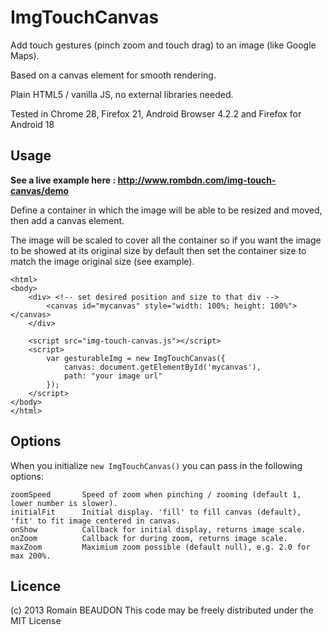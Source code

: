 ImgTouchCanvas
================

Add touch gestures (pinch zoom and touch drag) to an image (like Google Maps).

Based on a canvas element for smooth rendering.

Plain HTML5 / vanilla JS, no external libraries needed.

Tested in Chrome 28, Firefox 21, Android Browser 4.2.2 and Firefox for Android 18


Usage
------------

**See a live example here : http://www.rombdn.com/img-touch-canvas/demo**

Define a container in which the image will be able to be resized and moved, then add a canvas element.

The image will be scaled to cover all the container so if you want the image to be showed at its original size by default 
then set the container size to match the image original size (see example).

    <html>
    <body>
        <div> <!-- set desired position and size to that div -->
            <canvas id="mycanvas" style="width: 100%; height: 100%"></canvas>
        </div>

        <script src="img-touch-canvas.js"></script>
        <script>
            var gesturableImg = new ImgTouchCanvas({
                canvas: document.getElementById('mycanvas'),
                path: "your image url"
            });
        </script>
    </body>
    </html>


Options
------------
When you initialize `new ImgTouchCanvas()` you can pass in the following options:

```
zoomSpeed       Speed of zoom when pinching / zooming (default 1, lower number is slower).
initialFit      Initial display. 'fill' to fill canvas (default), 'fit' to fit image centered in canvas.
onShow          Callback for initial display, returns image scale.
onZoom          Callback for during zoom, returns image scale.
maxZoom         Maximium zoom possible (default null), e.g. 2.0 for max 200%.
```



Licence
------------
(c) 2013 Romain BEAUDON
This code may be freely distributed under the MIT License